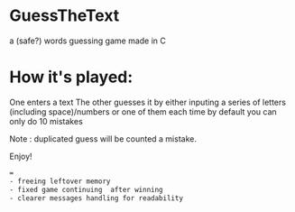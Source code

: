 # GuessTheText
a (safe?) words guessing game made in C

How it's played:
=
One enters a text
The other guesses it by either 
inputing a series of letters (including space)/numbers or one of them each time
by default you can only do 10 mistakes

Note : duplicated guess will be counted a mistake.

Enjoy!

```changelog v 0.11:
=
- freeing leftover memory
- fixed game continuing  after winning
- clearer messages handling for readability
```
